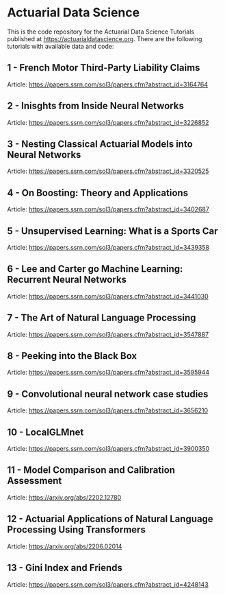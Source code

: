 # Actuarial Data Science
This is the code repository for the Actuarial Data Science Tutorials published at https://actuarialdatascience.org. There are the following tutorials with available data and code:

## 1 - French Motor Third-Party Liability Claims

Article: https://papers.ssrn.com/sol3/papers.cfm?abstract_id=3164764

## 2 - Inisghts from Inside Neural Networks

Article: https://papers.ssrn.com/sol3/papers.cfm?abstract_id=3226852

## 3 - Nesting Classical Actuarial Models into Neural Networks

Article: https://papers.ssrn.com/sol3/papers.cfm?abstract_id=3320525

## 4 - On Boosting: Theory and Applications

Article: https://papers.ssrn.com/sol3/papers.cfm?abstract_id=3402687

## 5 - Unsupervised Learning: What is a Sports Car

Article: https://papers.ssrn.com/sol3/papers.cfm?abstract_id=3439358

## 6 - Lee and Carter go Machine Learning: Recurrent Neural Networks

Article: https://papers.ssrn.com/sol3/papers.cfm?abstract_id=3441030

## 7 - The Art of Natural Language Processing

Article: https://papers.ssrn.com/sol3/papers.cfm?abstract_id=3547887

## 8 - Peeking into the Black Box

Article: https://papers.ssrn.com/sol3/papers.cfm?abstract_id=3595944

## 9 - Convolutional neural network case studies

Article: https://papers.ssrn.com/sol3/papers.cfm?abstract_id=3656210

## 10 - LocalGLMnet

Article: https://papers.ssrn.com/sol3/papers.cfm?abstract_id=3900350

## 11 - Model Comparison and Calibration Assessment

Article: https://arxiv.org/abs/2202.12780

## 12 - Actuarial Applications of Natural Language Processing Using Transformers

Article: https://arxiv.org/abs/2206.02014

## 13 - Gini Index and Friends

Article: https://papers.ssrn.com/sol3/papers.cfm?abstract_id=4248143

